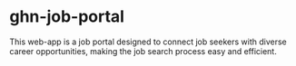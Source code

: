 # ghn-job-portal
This web-app is a job portal designed to connect job seekers with diverse career opportunities, making the job search process easy and efficient.
